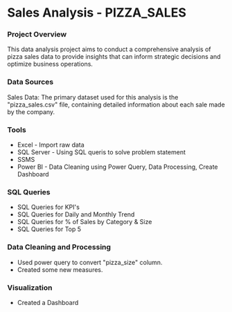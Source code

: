 # Sales Analysis - PIZZA_SALES

### Project Overview
This data analysis project aims to conduct a comprehensive analysis of pizza sales data to provide insights that can inform strategic decisions and optimize business operations.
### Data Sources
Sales Data: The primary dataset used for this analysis is the "pizza_sales.csv" file, containing detailed information about each sale made by the company.
### Tools
- Excel - Import raw data
- SQL Server - Using SQL queris to solve problem statement
- SSMS
- Power BI - Data Cleaning using Power Query, Data Processing, Create Dashboard
### SQL Queries
- SQL Queries for KPI's
- SQL Queries for Daily and Monthly Trend
- SQL Queries for % of Sales by Category & Size
- SQL Queries for Top 5 
### Data Cleaning and Processing
- Used power query to convert "pizza_size" column.
- Created some new measures.
### Visualization
- Created a Dashboard 
